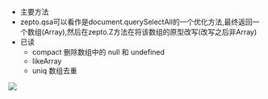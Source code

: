 - 主要方法
- zepto.qsa可以看作是document.querySelectAll的一个优化方法,最终返回一个数组(Array),然后在zepto.Z方法在将该数组的原型改写(改写之后非Array)
- 已读
  - compact 删除数组中的 null 和 undefined
  - likeArray
  - uniq 数组去重
  
  
  
 ![](https://ws1.sinaimg.cn/large/006tKfTcgy1fne4ezb09yj31kw11pafx.jpg)
 